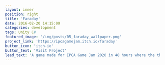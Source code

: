 ```yaml
---
layout: inner
position: right
title: 'Faraday'
date: 2016-02-20 14:15:00
categories: development
tags: Unity C#
featured_image: '/img/posts/05_faraday_wallpaper.png'
project_link: 'https://ipcagamejam.itch.io/faraday'
button_icon: 'itch-io'
button_text: 'Visit Project'
lead_text: 'A game made for IPCA Game Jam 2020 in 48 hours where the theme was light where you are the manager of electric car charging station, I was responsible for making the car movement system.'
---
```

